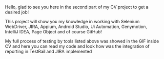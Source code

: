 Hello, glad to see you here in the second part of my CV project to get a desired job!

This project will show you my knowledge in working with Selenium WebDriver, JIRA, Appium, Android Studio, Ui Automation, Genymotion, IntelliJ IDEA, Page Object and of course GitHub!

My full process of testing by tools listed above was showed in the GIF inside CV and here you can read my code and look how was the integration of reporting in TestRail and JIRA implemented


